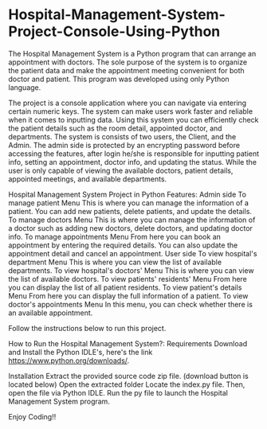 # Hospital-Management-System-Project-Console-Using-Python
The Hospital Management System is a Python program that can arrange an appointment with doctors. The sole purpose of the system is to organize the patient data and make the appointment meeting convenient for both doctor and patient. This program was developed using only Python language.

The project is a console application where you can navigate via entering certain numeric keys. The system can make users work faster and reliable when it comes to inputting data. Using this system you can efficiently check the patient details such as the room detail, appointed doctor, and departments. The system is consists of two users, the Client, and the Admin. The admin side is protected by an encrypting password before accessing the features, after login he/she is responsible for inputting patient info, setting an appointment, doctor info, and updating the status. While the user is only capable of viewing the available doctors, patient details, appointed meetings, and available departments.

Hospital Management System Project in Python Features:
Admin side
	To manage patient Menu
	This is where you can manage the information of a patient. You can add new patients, delete patients, and update the details.
	To manage doctors Menu
	This is where you can manage the information of a doctor such as adding new doctors, delete doctors, and updating doctor info.
	To manage appointments Menu
	From here you can book an appointment by entering the required details. You can also update the appointment detail and cancel an appointment.
User side
	To view hospital's department Menu 
	This is where you can view the list of available departments.
	To view hospital's doctors' Menu
	This is where you can view the list of available doctors.
	To view patients' residents' Menu
	From here you can display the list of all patient residents.
	To view patient's details Menu
	From here you can display the full information of a patient.
	To view doctor's appointments Menu
	In this menu, you can check whether there is an available appointment.
	
Follow the instructions below to run this project.

How to Run the Hospital Management System?:
Requirements
Download and Install the Python IDLE's, here's the link https://www.python.org/downloads/.

Installation
	Extract the provided source code zip file. (download button is located below)
	Open the extracted folder
	Locate the index.py file.
	Then, open the file via Python IDLE.
	Run the py file to launch the Hospital Management System program.


Enjoy Coding!!
